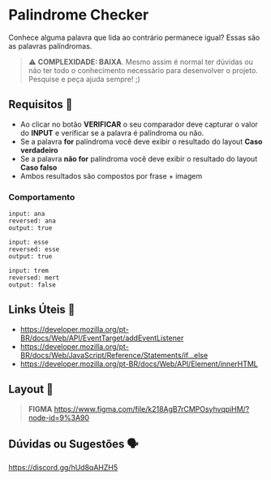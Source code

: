 # Palindrome Checker

Conhece alguma palavra que lida ao contrário permanece igual? Essas são as palavras palíndromas.

> ⚠️ **COMPLEXIDADE: BAIXA**. Mesmo assim é normal ter dúvidas ou não ter todo o conhecimento necessário para desenvolver o projeto. Pesquise e peça ajuda sempre! ;)

## Requisitos 📌

- Ao clicar no botão **VERIFICAR** o seu comparador deve capturar o valor do **INPUT** e verificar se a palavra é palíndroma ou não.
- Se a palavra **for** palíndroma você deve exibir o resultado do layout **Caso verdadeiro**
- Se a palavra **não for** palíndroma você deve exibir o resultado do layout **Caso falso**
- Ambos resultados são compostos por frase + imagem

### Comportamento

````
input: ana
reversed: ana
output: true

input: esse
reversed: esse
output: true

input: trem
reversed: mert
output: false
````


## Links Úteis 🔗

- https://developer.mozilla.org/pt-BR/docs/Web/API/EventTarget/addEventListener
- https://developer.mozilla.org/pt-BR/docs/Web/JavaScript/Reference/Statements/if...else
- https://developer.mozilla.org/pt-BR/docs/Web/API/Element/innerHTML

## Layout 🎨

> **FIGMA**
> https://www.figma.com/file/k218AgB7rCMPOsyhvqpiHM/?node-id=9%3A90

## Dúvidas ou Sugestões 🗣️

https://discord.gg/hUd8qAHZH5